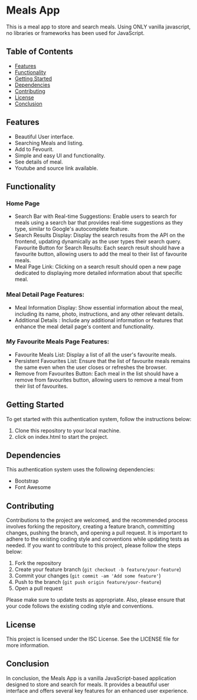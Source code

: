 # Meals App

This is a meal app to store and search meals. Using ONLY vanilla javascript, no libraries or frameworks has been used for JavaScript.

## Table of Contents

-   [Features](#features)
-   [Functionality](#functionality)
-   [Getting Started](#getting-started)
-   [Dependencies](#dependencies)
-   [Contributing](#contributing)
-   [License](#license)
-   [Conclusion](#conclusion)

## Features

-   Beautiful User interface.
-   Searching Meals and listing.
-   Add to Fevourit.
-   Simple and easy UI and functionality.
-   See details of meal.
-   Youtube and source link available.

## Functionality

### Home Page

-   Search Bar with Real-time Suggestions: Enable users to search for meals using a search bar that provides real-time suggestions as they type, similar to Google's autocomplete feature.
-   Search Results Display: Display the search results from the API on the frontend, updating dynamically as the user types their search query.
    Favourite Button for Search Results: Each search result should have a favourite button, allowing users to add the meal to their list of favourite meals.
-   Meal Page Link: Clicking on a search result should open a new page dedicated to displaying more detailed information about that specific meal.

### Meal Detail Page Features:

-   Meal Information Display: Show essential information about the meal, including its name, photo, instructions, and any other relevant details.
-   Additional Details : Include any additional information or features that enhance the meal detail page's content and functionality.

### My Favourite Meals Page Features:

-   Favourite Meals List: Display a list of all the user's favourite meals.
-   Persistent Favourites List: Ensure that the list of favourite meals remains the same even when the user closes or refreshes the browser.
-   Remove from Favourites Button: Each meal in the list should have a remove from favourites button, allowing users to remove a meal from their list of favourites.

## Getting Started

To get started with this authentication system, follow the instructions below:

1. Clone this repository to your local machine.
2. click on index.html to start the project.

## Dependencies

This authentication system uses the following dependencies:

-   Bootstrap
-   Font Awesome

## Contributing

Contributions to the project are welcomed, and the recommended process involves forking the repository, creating a feature branch, committing changes, pushing the branch, and opening a pull request. It is important to adhere to the existing coding style and conventions while updating tests as needed.
If you want to contribute to this project, please follow the steps below:

1. Fork the repository
2. Create your feature branch (`git checkout -b feature/your-feature`)
3. Commit your changes (`git commit -am 'Add some feature'`)
4. Push to the branch (`git push origin feature/your-feature`)
5. Open a pull request

Please make sure to update tests as appropriate. Also, please ensure that your code follows the existing coding style and conventions.

## License

This project is licensed under the ISC License. See the LICENSE file for more information.

## Conclusion

In conclusion, the Meals App is a vanilla JavaScript-based application designed to store and search for meals. It provides a beautiful user interface and offers several key features for an enhanced user experience.
